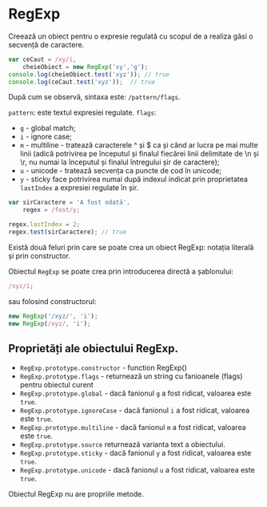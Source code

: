 # RegExp

Creează un obiect pentru o expresie regulată cu scopul de a realiza găsi o secvență de caractere.

```javascript
var ceCaut = /xy/i,
    cheieObiect = new RegExp('xy','g');
console.log(cheieObiect.test('xyz')); // true
console.log(ceCaut.test('xyz'));  // true
```

După cum se observă, sintaxa este: `/pattern/flags`.

`pattern`: este textul expresiei regulate.
`flags`:
- `g` - global match;
- `i` - ignore case;
- `m` - multiline - tratează caracterele ^ și $ ca și când ar lucra pe mai multe linii (adică potrivirea pe începutul și finalul fiecărei linii delimitate de \n și \r, nu numai la începutul și finalul întregului șir de caractere);
- `u` - unicode - tratează secvența ca puncte de cod în unicode;
- `y` - sticky face potrivirea numai după indexul indicat prin proprietatea `lastIndex` a expresiei regulate în șir.

```javascript
var sirCaractere = 'A fost odată',
    regex = /fost/y;

regex.lastIndex = 2;
regex.test(sirCaractere); // true
```

Există două feluri prin care se poate crea un obiect RegExp: notația literală și prin constructor.

Obiectul `RegExp` se poate crea prin introducerea directă a șablonului:

```javascript
/xyz/i;
```

sau folosind constructorul:

```javascript
new RegExp('/xyz/', 'i');
new RegExp(/xyz/, 'i');
```

## Proprietăți ale obiectului RegExp.

- `RegExp.prototype.constructor` - function RegExp()
- `RegExp.prototype.flags` - returnează un string cu fanioanele (flags) pentru obiectul curent
- `RegExp.prototype.global` - dacă fanionul `g` a fost ridicat, valoarea este `true`.
- `RegExp.prototype.ignoreCase` - dacă fanionul `i` a fost ridicat, valoarea este `true`.
- `RegExp.prototype.multiline` - dacă fanionul `m` a fost ridicat, valoarea este `true`.
- `RegExp.prototype.source` returnează varianta text a obiectului.
- `RegExp.prototype.sticky` - dacă fanionul `y` a fost ridicat, valoarea este `true`.
- `RegExp.prototype.unicode` - dacă fanionul `u` a fost ridicat, valoarea este `true`.


Obiectul RegExp nu are propriile metode.
